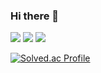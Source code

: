 ### Hi there 👋

<!--
**Jang-Jaemin/Jang-Jaemin** is a ✨ _special_ ✨ repository because its `README.md` (this file) appears on your GitHub profile.

Here are some ideas to get you started:

- 🔭 I’m currently working on ...
- 🌱 I’m currently learning ...
- 👯 I’m looking to collaborate on ...
- 🤔 I’m looking for help with ...
- 💬 Ask me about ...
- 📫 How to reach me: ...
- 😄 Pronouns: ...
- ⚡ Fun fact: ...
-->


<img src="https://img.shields.io/badge/React-61DAFB?style=flat&logo=React&logoColor=white"/>
<img src="https://img.shields.io/badge/JavaScript-F7DF1E?style=flat&logo=JavaScript=&logoColor=white"/>
<img src="https://img.shields.io/badge/HTML5-E34F26?style=flat&logo=HTML5&logoColor=white"/>




[![Solved.ac Profile](http://mazassumnida.wtf/api/generate_badge?boj=Jang-Jaemin)](https://solved.ac/Jang-Jaemin)<br/>
